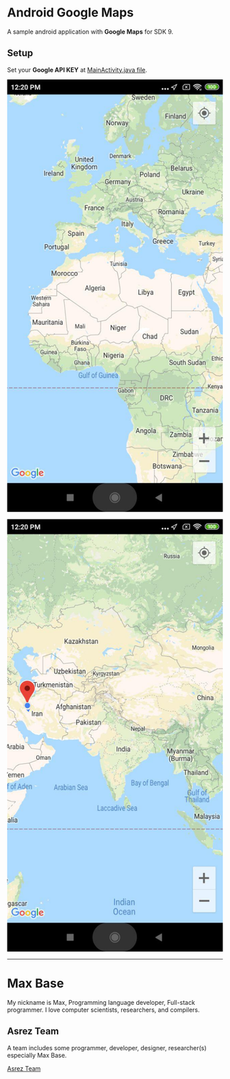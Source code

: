 # Android Google Maps

A sample android application with **Google Maps** for SDK 9.

## Setup

Set your **Google API KEY** at [MainActivity.java file](https://github.com/BaseMax/AndroidGoogleMaps/blob/master/app/src/main/java/org/aterd/myapplication/MainActivity.java#L111).


![Android Google Maps](screenshot/1.jpg)

![Android Google Maps](screenshot/2.jpg)

---------

# Max Base

My nickname is Max, Programming language developer, Full-stack programmer. I love computer scientists, researchers, and compilers.

## Asrez Team

A team includes some programmer, developer, designer, researcher(s) especially Max Base.

[Asrez Team](https://www.asrez.com/)
